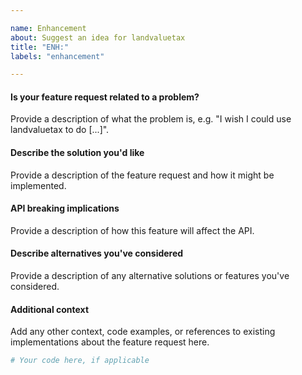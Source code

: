 ```yaml
---

name: Enhancement
about: Suggest an idea for landvaluetax
title: "ENH:"
labels: "enhancement"

---
```


#### Is your feature request related to a problem?

Provide a description of what the problem is, e.g. "I wish I could use
landvaluetax to do [...]".

#### Describe the solution you'd like

Provide a description of the feature request and how it might be implemented.

#### API breaking implications

Provide a description of how this feature will affect the API.

#### Describe alternatives you've considered

Provide a description of any alternative solutions or features you've considered.

#### Additional context

Add any other context, code examples, or references to existing implementations about
the feature request here.

```python
# Your code here, if applicable
```
